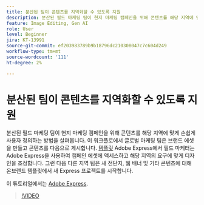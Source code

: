 ```yaml
---
title: 분산된 팀이 콘텐츠를 지역화할 수 있도록 지원
description: 분산된 필드 마케팅 팀이 현지 마케팅 캠페인을 위해 콘텐츠를 해당 지역에 맞게 손쉽게 사용자 정의하는 방법을 살펴봅니다.
feature: Image Editing, Gen AI
role: User
level: Beginner
jira: KT-13991
source-git-commit: ef203983789b9b18796dc210308047c7c604d249
workflow-type: tm+mt
source-wordcount: '111'
ht-degree: 2%

---
```


# 분산된 팀이 콘텐츠를 지역화할 수 있도록 지원

분산된 필드 마케팅 팀이 현지 마케팅 캠페인을 위해 콘텐츠를 해당 지역에 맞게 손쉽게 사용자 정의하는 방법을 살펴봅니다. 이 워크플로에서 글로벌 마케팅 팀은 브랜드 에셋을 만들고 콘텐츠를 다음으로 게시합니다. [템플릿](create-templates.md) Adobe Express에서 필드 마케터는 Adobe Express을 사용하여 캠페인 에셋에 액세스하고 해당 지역의 요구에 맞게 디자인을 조정합니다. 그런 다음 다른 지역 팀은 새 전단지, 웹 배너 및 기타 콘텐츠에 대해 온브랜드 템플릿에서 새 Express 프로젝트를 시작합니다.

이 튜토리얼에서는 [Adobe Express](https://www.adobe.com/express/).

>[!VIDEO](https://video.tv.adobe.com/v/3424391?quality=12&learn=on&hidetitle=true)
